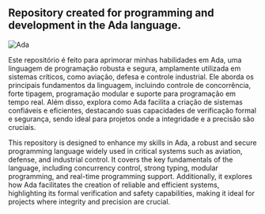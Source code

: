 ## Repository created for programming and development in the Ada language.
![Ada](https://img.shields.io/badge/ada-8a29ed.svg?style=for-the-badge&logo=ada&logoColor=white)

Este repositório é feito para aprimorar minhas habilidades em Ada, uma linguagem de programação robusta e segura, amplamente utilizada em sistemas críticos, como aviação, defesa e controle industrial. Ele aborda os principais fundamentos da linguagem, incluindo controle de concorrência, forte tipagem, programação modular e suporte para programação em tempo real. Além disso, explora como Ada facilita a criação de sistemas confiáveis e eficientes, destacando suas capacidades de verificação formal e segurança, sendo ideal para projetos onde a integridade e a precisão são cruciais.

This repository is designed to enhance my skills in Ada, a robust and secure programming language widely used in critical systems such as aviation, defense, and industrial control. It covers the key fundamentals of the language, including concurrency control, strong typing, modular programming, and real-time programming support. Additionally, it explores how Ada facilitates the creation of reliable and efficient systems, highlighting its formal verification and safety capabilities, making it ideal for projects where integrity and precision are crucial.
